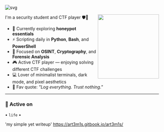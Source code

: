 ![svg](https://readme-typing-svg.demolab.com?font=Jersey+10&size=32&duration=3500&pause=500&color=F7DF1E&width=600&lines=CTF+Player+%7C+Security+Student+%7C+Blue+Team+Enjoyer)

<img height="210" width="200" align="right" src="https://github.com/user-attachments/assets/f71691c1-1db2-47a0-a5fd-9824c1fb2e66" />
I'm a security student and CTF player 🛡️🐍 

- 🧠 Currently exploring **honeypot essentials**
- ⚡ Scripting daily in **Python**, **Bash**, and **PowerShell**
- 🎯 Focused on **OSINT**, **Cryptography**, and **Forensic Analysis**
- 🎮 Active CTF player — enjoying solving different CTF challenges
- 💻 Lover of minimalist terminals, dark mode, and pixel aesthetics
- 💬 Fav quote: *"Log everything. Trust nothing."*

---

### 🧪 Active on

 • `life` •

 'my simple yet writeup'
 https://art3m1s.gitbook.io/art3m1s/
